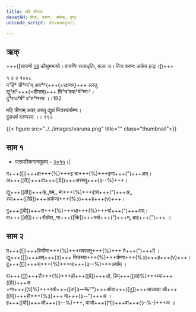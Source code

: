 ```yaml
---
title: महि त्रीणाम्
devatAH: मित्रः, वरुणः, अर्यमा, इन्द्रः
unicode_script: devanagari  

---   
```


## ऋक्

+++([सायणो [ऽत्र](https://archive.org/details/SamaVedaSanhitaWithSayanabhashyaVolume1SatyavrataSamasrami1874bis_201804/page/n473) कौथुमभाष्ये। वारुणिः सत्यधृतिः, वत्सः च। मित्रः वरुणः अर्यमा इन्द्रः।])+++

१ २ २ १००८  
म¹हि² त्री³णा¹म् अव²ᴿर्+++(=रक्षणम्)+++ अस्तु  
द्यु³क्षं²+++(=दीप्तम्)+++ मि³त्र¹स्या²र्य³म्णः²।  
दु³राध²र्षं³ व¹रु²णस्य ।।192

महि त्रीणाम् अवर् अस्तु द्युक्षं मित्रस्यार्यम्णः।  
दुराधर्षं वरुणस्य  ।। १९२  

{{< figure src="../../images/varuna.png" title="" class="thumbnail">}}


## साम १
- पारम्परिकगानमूलम् - [२०१५](https://archive.org/stream/sAmaveda-jaiminIya-paravastu-paramparA-docs/UDAKA%20SAANTHI%20SAAMAANI#page/n8/mode/1up)।]
<div class="audioEmbed"  caption="रामानुजार्यः 1974 " src="https://archive
.org/download/jaiminIya-sAma-gAna-paravastu-tradition-rAmAnuja/mahi-trINAm-1.mp3"></div>
<div class="audioEmbed"  caption="गोपालार्यः 2015  " src="https://archive
.org/download/jaiminIya-sAma-gAna-paravastu-tradition-gopAla-2015/mahi-trINAm-1.mp3"></div>
<div class="audioEmbed"  caption="गोपाल-विश्वासयोर् अनुवचनम् 2018 1x" src="https://archive
.org/download/jaiminIya-sAma-gAna-paravastu-tradition-anuvachanam-gopAla-vishvAsa-2018/mahi-trINAm-1.mp3"></div>
<div class="audioEmbed"  caption="गोपाल-विश्वासयोर् अनुवचनम् 2018 1.5x" src="https://archive
.org/download/jaiminIya-sAma-gAna-paravastu-tradition-anuvachanam-gopAla-vishvAsa-2018-150p-speed/mahi-trINAm-1.mp3"></div>

म+++([])+++हा+++(%)+++इ त्रा+++(%)+++इणा+++(")+++अम्।  
अ+++([तै])+++वा+++([प्रे])+++अरस्तू+++(३--%)+++।

द्यु+++([ठौ])+++क्,,षम्,, मा+++(%)+++इत्रा+++(")+++अ,,  
स्या+++([तैप्रे])+++अर्यम्णा+++(%३)+++ह+++(v)+++।

दू+++([पी])+++रा+++(%)+++धा+++(%)+++र्षा+++(")+++अम्।  
वा+++([ठौ])+++रौहोवा,,णा+++([कि])+++स्यो+++(")+++म्, हाइ+++(")+++ ॥

## साम २
<div class="audioEmbed"  caption="रामानुजार्यः 1974 " src="https://archive
.org/download/jaiminIya-sAma-gAna-paravastu-tradition-rAmAnuja/mahi-trINAm-2.mp3"></div>
<div class="audioEmbed"  caption="गोपालार्यः 2015  " src="https://archive
.org/download/jaiminIya-sAma-gAna-paravastu-tradition-gopAla-2015/mahi-trINAm-2.mp3"></div>
<div class="audioEmbed"  caption="गोपाल-विश्वासयोर् अनुवचनम् 2018 1x" src="https://archive
.org/download/jaiminIya-sAma-gAna-paravastu-tradition-anuvachanam-gopAla-vishvAsa-2018/mahi-trINAm-2.mp3"></div>
<div class="audioEmbed"  caption="गोपाल-विश्वासयोर् अनुवचनम् 2018 1.5x" src="https://archive
.org/download/jaiminIya-sAma-gAna-paravastu-tradition-anuvachanam-gopAla-vishvAsa-2018-150p-speed/mahi-trINAm-2.mp3"></div>

म+++([])+++हित्रीणा+++(%)+++मवरस्तू+++(%)+++ मे+++(")+++ऎ ।  
द्यु+++([])+++क्षम्+++(२)+++ मित्रस्या+++(%)+++र्यम्णा+++(%३)+++ह+++(v)+++।  
दू+++([])+++रा+++(%)+++धा+++(३--%)+++अर्षाम् ।

वा+++([])+++रौ+++(%)+++हो+++([प्रे])+++ओ, हिम्+++([ता]%)+++म्मा+++([प्रे])+++अ  
+णा+++([प]%)+++स्यो+++([ता]३~~--%~~"")+++ओया+++([टू])+++आआआ औ+++([प])+++हो+++(%३)+++ वा+++(३--")+++अ ।  
ह+++([पो])+++ओ+++(३--%)+++, वाओ+++([ग])+++वा+++(३-%-)+++अ ॥
